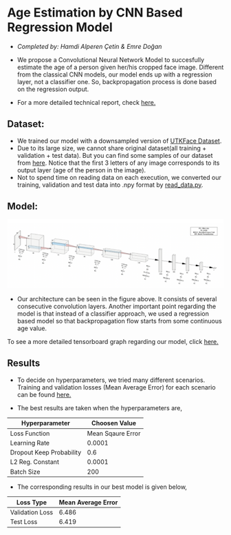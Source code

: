 # Age Estimation by CNN Based Regression Model

- _Completed by: Hamdi Alperen Çetin & Emre Doğan_
  
- We propose a Convolutional Neural Network Model to succesfully estimate the age of a person given her/his cropped face image. Different from the classical CNN models, our model ends up with a regression layer, not a classifier one. So, backpropagation process is done based on the regression output.  

- For a more detailed technical report, check [here.](./doc/report.pdf)

## Dataset:
- We trained our model with a downsampled version of [UTKFace Dataset](http://aicip.eecs.utk.edu/wiki/UTKFace). 
- Due to its large size, we cannot share original dataset(all training + validation + test data). But you can find some samples of our dataset from [here](./data-samples/). Notice that the first 3 letters of any image corresponds to its output layer (age of the person in the image).
- Not to spend time on reading data on each execution, we converted our training, validation and test data into .npy format by [read_data.py](./read_data.py).

## Model:
![alt text](./figures/model_arch.png)

-  Our architecture can be seen in the figure above. It consists of several consecutive convolution layers. Another important point regarding the model is that instead of a classifier approach, we used a regression based model so that backpropagation flow starts from some continuous age value.

To see a more detailed tensorboard graph regarding our model, click [here.](./figures/tensorboard-graph.png)


## Results
- To decide on hyperparameters, we tried many different scenarios. Training and validation losses (Mean Average Error) for each scenario can be found [here.](./results/)

- The best results are taken when the hyperparameters are,  


| Hyperparameter| Choosen Value |
| -------------   | -------------      |
| Loss Function | Mean Sqaure Error	|
| Learning Rate | 0.0001   |
| Dropout Keep Probability | 0.6	|
| L2 Reg. Constant | 0.0001   |
| Batch Size | 200	|

- The corresponding results in our best model is given below, 

| Loss Type       | Mean Average Error |
| -------------   | -------------      |
| Validation Loss | 6.486	       |
| Test Loss 	  | 6.419	       |



